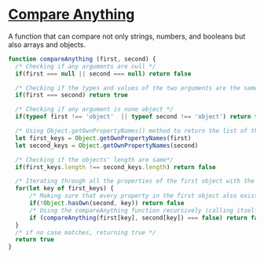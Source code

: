 # [Compare Anything](https://dev.to/rasaf_ibrahim/compare-anything-in-javascript-with-just-a-function-5g1a)

A function that can compare not only strings, numbers, and booleans but also arrays and objects.

```javascript
function compareAnything (first, second) {
  /* Checking if any arguments are null */
  if(first === null || second === null) return false

  /* Checking if the types and values of the two arguments are the same. */
  if(first === second) return true

  /* Checking if any argument is none object */
  if(typeof first !== 'object'  || typeof second !== 'object') return false

  /* Using Object.getOwnPropertyNames() method to return the list of the objects’ properties */
  let first_keys = Object.getOwnPropertyNames(first)
  let second_keys = Object.getOwnPropertyNames(second)

  /* Checking if the objects' length are same*/
  if(first_keys.length !== second_keys.length) return false

  /* Iterating through all the properties of the first object with the for of method*/
  for(let key of first_keys) {
      /* Making sure that every property in the first object also exists in second object. */ 
      if(!Object.hasOwn(second, key)) return false
      /* Using the compareAnything function recursively (calling itself) and passing the values of each property into it to check if they are equal. */
      if (compareAnything(first[key], second[key]) === false) return false
  }
  /* if no case matches, returning true */ 
  return true
}
```
